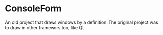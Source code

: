 # ConsoleForm

An old project that draws windows by a definition.
The original project was to draw in other framewors too, like Qt
